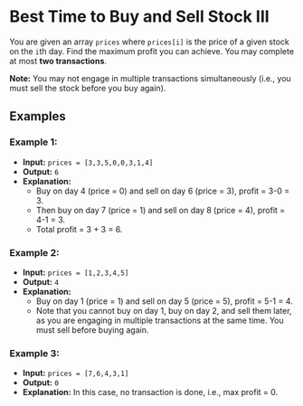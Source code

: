 # Best Time to Buy and Sell Stock III

You are given an array `prices` where `prices[i]` is the price of a given stock on the `i`th day. Find the maximum profit you can achieve. You may complete at most **two transactions**.

**Note:** You may not engage in multiple transactions simultaneously (i.e., you must sell the stock before you buy again).

## Examples

### Example 1:
- **Input:** `prices = [3,3,5,0,0,3,1,4]`
- **Output:** `6`
- **Explanation:** 
  - Buy on day 4 (price = 0) and sell on day 6 (price = 3), profit = 3-0 = 3.
  - Then buy on day 7 (price = 1) and sell on day 8 (price = 4), profit = 4-1 = 3.
  - Total profit = 3 + 3 = 6.

### Example 2:
- **Input:** `prices = [1,2,3,4,5]`
- **Output:** `4`
- **Explanation:** 
  - Buy on day 1 (price = 1) and sell on day 5 (price = 5), profit = 5-1 = 4.
  - Note that you cannot buy on day 1, buy on day 2, and sell them later, as you are engaging in multiple transactions at the same time. You must sell before buying again.

### Example 3:
- **Input:** `prices = [7,6,4,3,1]`
- **Output:** `0`
- **Explanation:** In this case, no transaction is done, i.e., max profit = 0.

